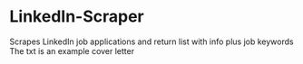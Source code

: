 # LinkedIn-Scraper
Scrapes LinkedIn job applications and return list with info plus job keywords
The txt is an example cover letter
